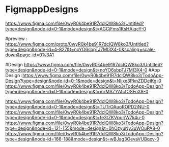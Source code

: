 # FigmappDesigns


https://www.figma.com/file/0wyR0k4be91R7dclQW8ko3/Untitled?type=design&node-id=0-1&mode=design&t=AGCjFms1KsHAiqcY-0


#preview : https://www.figma.com/proto/0wyR0k4be91R7dclQW8ko3/Untitled?type=design&node-id=4-827&t=noYO6sbpTJ7MI3X4-0&scaling=scale-down&page-id=0%3A1

#Design https://www.figma.com/file/0wyR0k4be91R7dclQW8ko3/Untitled?type=design&node-id=0-1&mode=design&t=noYO6sbpTJ7MI3X4-0
#App Design  :https://www.figma.com/file/0wyR0k4be91R7dclQW8ko3/TodoApp-Design?type=design&node-id=0-1&mode=design&t=NIjxe3PknZDDeiKg-0
https://www.figma.com/file/0wyR0k4be91R7dclQW8ko3/TodoApp-Design?type=design&node-id=0-1&mode=design&t=mrMSZYAfctOSFoX8-0


https://www.figma.com/file/0wyR0k4be91R7dclQW8ko3/TodoApp-Design?type=design&node-id=0-1&mode=design&t=TUTrOAuoROPD2iNU-0
https://www.figma.com/file/0wyR0k4be91R7dclQW8ko3/TodoApp-Design?type=design&node-id=0-1&mode=design&t=fe3tZKVpurjW7k4u-0
https://www.figma.com/file/0wyR0k4be91R7dclQW8ko3/TodoApp-Design?type=design&node-id=121-155&mode=design&t=0hOzyuNy3uWOuPA8-0
https://www.figma.com/file/0wyR0k4be91R7dclQW8ko3/TodoApp-Design?type=design&node-id=166-188&mode=design&t=wBJag3OevaVUBqxv-0
